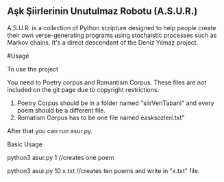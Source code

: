 ## Aşk Şiirlerinin Unutulmaz Robotu (A.S.U.R.)

A.S.U.R. is a collection of Python scripture designed to help people create their own verse-generating programs using stochaistic processes such as Markov chains. It's a direct descendant of the Deniz Yılmaz project.


#Usage

To use the project


You need to Poetry corpus and Romantism Corpus. These files are not included on the git page due to copyright restrictions.

1. Poetry Corpus should be in a folder named "siirVeriTabani" and every poem should be a different file.
2. Romatism Corpus has to be one file named éasksozleri.txt"

After that you can run asur.py.

Basic Usage

python3 asur.py 1
//creates one poem

python3 asur.py 10 x.txt
//creates ten poems and write in "x.txt" file.


